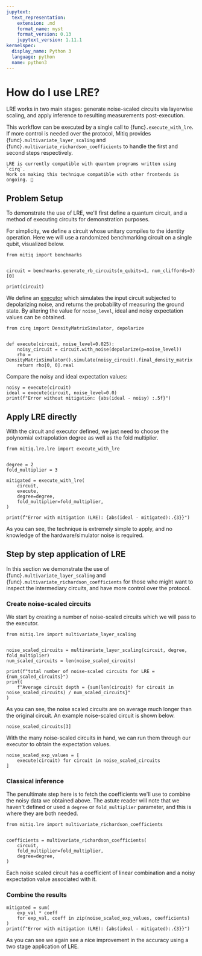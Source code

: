 ```yaml
---
jupytext:
  text_representation:
    extension: .md
    format_name: myst
    format_version: 0.13
    jupytext_version: 1.11.1
kernelspec:
  display_name: Python 3
  language: python
  name: python3
---
```


# How do I use LRE?

LRE works in two main stages: generate noise-scaled circuits via layerwise scaling, and apply inference to resulting measurements post-execution.

This workflow can be executed by a single call to {func}`.execute_with_lre`.
If more control is needed over the protocol, Mitiq provides {func}`.multivariate_layer_scaling` and {func}`.multivariate_richardson_coefficients` to handle the first and second steps respectively.

```{danger}
LRE is currently compatible with quantum programs written using `cirq`.
Work on making this technique compatible with other frontends is ongoing. 🚧
```

## Problem Setup

To demonstrate the use of LRE, we'll first define a quantum circuit, and a method of executing circuits for demonstration purposes.

For simplicity, we define a circuit whose unitary compiles to the identity operation.
Here we will use a randomized benchmarking circuit on a single qubit, visualized below.

```{code-cell} ipython3
from mitiq import benchmarks


circuit = benchmarks.generate_rb_circuits(n_qubits=1, num_cliffords=3)[0]

print(circuit)
```

We define an [executor](executors.md) which simulates the input circuit subjected to depolarizing noise, and returns the probability of measuring the ground state.
By altering the value for `noise_level`, ideal and noisy expectation values can be obtained.

```{code-cell} ipython3
from cirq import DensityMatrixSimulator, depolarize


def execute(circuit, noise_level=0.025):
    noisy_circuit = circuit.with_noise(depolarize(p=noise_level))
    rho = DensityMatrixSimulator().simulate(noisy_circuit).final_density_matrix
    return rho[0, 0].real
```

Compare the noisy and ideal expectation values:

```{code-cell} ipython3
noisy = execute(circuit)
ideal = execute(circuit, noise_level=0.0)
print(f"Error without mitigation: {abs(ideal - noisy) :.5f}")
```

## Apply LRE directly

With the circuit and executor defined, we just need to choose the polynomial extrapolation degree as well as the fold multiplier.

```{code-cell} ipython3
from mitiq.lre.lre import execute_with_lre


degree = 2
fold_multiplier = 3

mitigated = execute_with_lre(
    circuit,
    execute,
    degree=degree,
    fold_multiplier=fold_multiplier,
)

print(f"Error with mitigation (LRE): {abs(ideal - mitigated):.{3}}")
```

As you can see, the technique is extremely simple to apply, and no knowledge of the hardware/simulator noise is required.

## Step by step application of LRE

In this section we demonstrate the use of {func}`.multivariate_layer_scaling` and {func}`.multivariate_richardson_coefficients` for those who might want to inspect the intermediary circuits, and have more control over the protocol.

### Create noise-scaled circuits

We start by creating a number of noise-scaled circuits which we will pass to the executor.

```{code-cell} ipython3
from mitiq.lre import multivariate_layer_scaling


noise_scaled_circuits = multivariate_layer_scaling(circuit, degree, fold_multiplier)
num_scaled_circuits = len(noise_scaled_circuits)

print(f"total number of noise-scaled circuits for LRE = {num_scaled_circuits}")
print(
    f"Average circuit depth = {sum(len(circuit) for circuit in noise_scaled_circuits) / num_scaled_circuits}"
)
```

As you can see, the noise scaled circuits are on average much longer than the original circuit.
An example noise-scaled circuit is shown below.

```{code-cell} ipython3
noise_scaled_circuits[3]
```

With the many noise-scaled circuits in hand, we can run them through our executor to obtain the expectation values.

```{code-cell} ipython3
noise_scaled_exp_values = [
    execute(circuit) for circuit in noise_scaled_circuits
]
```

### Classical inference

The penultimate step here is to fetch the coefficients we'll use to combine the noisy data we obtained above.
The astute reader will note that we haven't defined or used a `degree` or `fold_multiplier` parameter, and this is where they are both needed.

```{code-cell} ipython3
from mitiq.lre import multivariate_richardson_coefficients


coefficients = multivariate_richardson_coefficients(
    circuit,
    fold_multiplier=fold_multiplier,
    degree=degree,
)
```

Each noise scaled circuit has a coefficient of linear combination and a noisy expectation value associated with it.

### Combine the results

```{code-cell} ipython3
mitigated = sum(
    exp_val * coeff
    for exp_val, coeff in zip(noise_scaled_exp_values, coefficients)
)
print(f"Error with mitigation (LRE): {abs(ideal - mitigated):.{3}}")
```

As you can see we again see a nice improvement in the accuracy using a two stage application of LRE.
